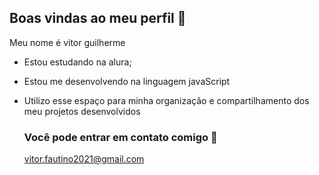 ## Boas vindas ao meu perfil 💜

Meu nome é vitor guilherme

- Estou estudando na alura;
- Estou me desenvolvendo na linguagem javaScript
- Utilizo esse espaço para minha organização e compartilhamento dos meu projetos desenvolvidos

  ### Você pode entrar em contato comigo 📧

  vitor.fautino2021@gmail.com
